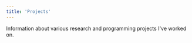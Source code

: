 ```yaml
---
title: 'Projects'
---
```


Information about various research and programming projects I've worked on.
